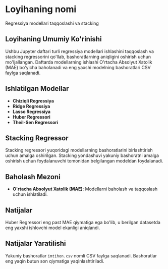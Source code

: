 # Loyihaning nomi

Regressiya modellari taqqoslashi va stacking

## Loyihaning Umumiy Ko'rinishi

Ushbu Jupyter daftari turli regressiya modellari ishlashini taqqoslash va stacking regressorini qo'llab, bashoratlarning aniqligini oshirish uchun mo'ljallangan. Daftarda modellarning ishlashi O'rtacha Absolyut Xatolik (MAE) bo'yicha baholanadi va eng yaxshi modelning bashoratlari CSV faylga saqlanadi.

## Ishlatilgan Modellar

- **Chiziqli Regressiya**
- **Ridge Regressiya**
- **Lasso Regressiya**
- **Huber Regressori**
- **Theil-Sen Regressori**

## Stacking Regressor

Stacking regressori yuqoridagi modellarning bashoratlarini birlashtirish uchun amalga oshirilgan. Stacking yondashuvi yakuniy bashoratni amalga oshirish uchun foydalanuvchi tomonidan belgilangan modeldan foydalanadi.

## Baholash Mezoni

- **O'rtacha Absolyut Xatolik (MAE)**: Modellarni baholash va taqqoslash uchun ishlatiladi.

## Natijalar

Huber Regressori eng past MAE qiymatiga ega bo'lib, u berilgan datasetda eng yaxshi ishlovchi model ekanligi aniqlandi.

## Natijalar Yaratilishi

Yakuniy bashoratlar `imtihon.csv` nomli CSV faylga saqlanadi. Bashoratlar eng yaqin butun son qiymatiga yaqinlashtiriladi.